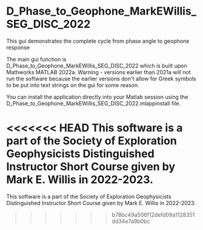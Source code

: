 # D_Phase_to_Geophone_MarkEWillis_SEG_DISC_2022

This gui demonstrates the complete cycle from phase angle to geophone response

The main gui function is D_Phase_to_Geophone_MarkEWillis_SEG_DISC_2022 which is built upon Mathworks MATLAB 2022a. Warning - versions earlier than 2021a will not run the software because the earlier versions don't allow for Greek symbols to be put into text strings on the gui for some reason.

You can install the application directly into your Matlab session using the D_Phase_to_Geophone_MarkEWillis_SEG_DISC_2022.mlappinstall file.

<<<<<<< HEAD
This software is a part of the Society of Exploration Geophysicists Distinguished Instructor Short Course given by Mark E. Willis in 2022-2023.
=======
This software is a part of the Society of Exploration Geophysicists Distinguished Instructor Short Course given by Mark E. Willis in 2022-2023.
>>>>>>> b78bc49a506f12defd09a1128351dd34e7a9b0bc

